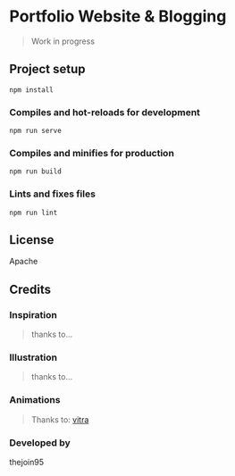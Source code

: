 # Portfolio Website & Blogging

> Work in progress

## Project setup
```
npm install
```

### Compiles and hot-reloads for development
```
npm run serve
```

### Compiles and minifies for production
```
npm run build
```

### Lints and fixes files
```
npm run lint
```

## License

Apache

## Credits

### Inspiration

> thanks to...

### Illustration

> thanks to...

### Animations

> Thanks to: [vitra](https://lottiefiles.com/vitra)

### Developed by

thejoin95